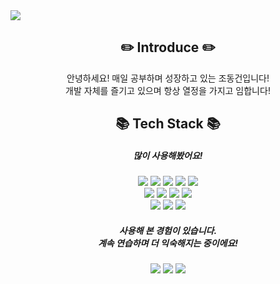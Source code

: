 <img src="https://capsule-render.vercel.app/api?type=soft&color=0C8CE9&height=60&section=header" />

<div align="center">
	<h2>✏️ Introduce ✏️</h2>
	<div>안녕하세요! 매일 공부하며 성장하고 있는 조동건입니다!<br/>개발 자체를 즐기고 있으며 항상 열정을 가지고 임합니다!
	</div>
</div>
<div align="center">
	<h2>📚 Tech Stack 📚</h2>
	<h5>많이 사용해봤어요!</h5>
	<div>
		<img src="https://img.shields.io/badge/Javascript-F7DF1E?style=flat&logo=Javascript&logoColor=white" />
		<img src="https://img.shields.io/badge/Typescript-3178C6?style=flat&logo=Typescript&logoColor=white" />
		<img src="https://img.shields.io/badge/HTML5-E34F26?style=flat&logo=HTML5&logoColor=white" />
		<img src="https://img.shields.io/badge/CSS3-1572B6?style=flat&logo=CSS3&logoColor=white" />
		<img src="https://img.shields.io/badge/SCSS-CC6699?style=flat&logo=Sass&logoColor=white" />
	</div>
	<div>
 		<img src="https://img.shields.io/badge/React-61DAFB?style=flat&logo=React&logoColor=white" />
  		<img src="https://img.shields.io/badge/Redux-764ABC?style=flat&logo=Redux&logoColor=white" />
 		<img src="https://img.shields.io/badge/ReduxThunk-764ABC?style=flat&logo=Redux&logoColor=white" />
		<img src="https://img.shields.io/badge/Recoil-3578E5?style=flat&logo=Recoil&logoColor=white" />
	</div>
	<div>
		<img src="https://img.shields.io/badge/ReactRouter-CA4245?style=flat&logo=ReactRouter&logoColor=white" />
		<img src="https://img.shields.io/badge/StyledComponents-DB7093?style=flat&logo=StyledComponents&logoColor=white" />
		<img src="https://img.shields.io/badge/Bootstrap-7952B3?style=flat&logo=Bootstrap&logoColor=white" />
	</div>
	<h5>사용해 본 경험이 있습니다.<br/> 계속 연습하며 더 익숙해지는 중이에요!</h5>
	<img src="https://img.shields.io/badge/Next.js-191919?style=flat&logo=Next.js&logoColor=white"/>
	<img src="https://img.shields.io/badge/Node.js-339933?style=flat&logo=Node.js&logoColor=white"/>
 	<img src="https://img.shields.io/badge/ReactQuery-FF4154?style=flat&logo=ReactQuery&logoColor=white" />
</div>
<!--
**IPYURA/IPYURA** is a ✨ _special_ ✨ repository because its `README.md` (this file) appears on your GitHub profile.

Here are some ideas to get you started:

- 🔭 I’m currently working on ...
- 🌱 I’m currently learning ...
- 👯 I’m looking to collaborate on ...
- 🤔 I’m looking for help with ...
- 💬 Ask me about ...
- 📫 How to reach me: ...
- 😄 Pronouns: ...
- ⚡ Fun fact: ...
-->
